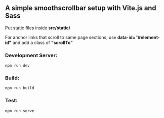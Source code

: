 ## A simple smoothscrollbar setup with Vite.js and Sass

Put static files inside **src/static/**

For anchor links that scroll to same page sections, use **data-id="#element-id"** and add a class of **"scrollTo"**

### Development Server:

    npm run dev

### Build:

    npm run build

### Test:

    npm run serve
